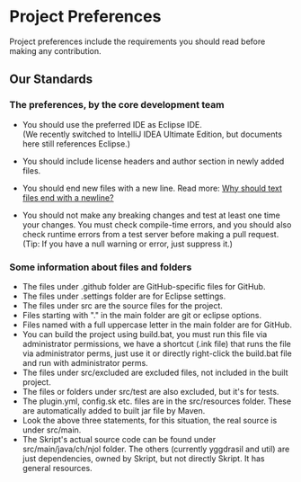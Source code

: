 # Project Preferences

Project preferences include the requirements you should read before making any contribution.

## Our Standards

### The preferences, by the core development team
- You should use the preferred IDE as Eclipse IDE.  
(We recently switched to IntelliJ IDEA Ultimate Edition, but documents here still references Eclipse.)  

- You should include license headers and author section in newly added files.
- You should end new files with a new line. Read more: <a href="https://stackoverflow.com/questions/729692/why-should-text-files-end-with-a-newline">Why should text files end with a newline?</a>
- You should not make any breaking changes and test at least one time your changes. You must check compile-time errors, and you should also check runtime errors from a test server before making a pull request. (Tip: If you have a null warning or error, just suppress it.)

### Some information about files and folders
- The files under .github folder are GitHub-specific files for GitHub.
- The files under .settings folder are for Eclipse settings.
- The files under src are the source files for the project.
- Files starting with "." in the main folder are git or eclipse options.
- Files named with a full uppercase letter in the main folder are for GitHub.
- You can build the project using build.bat, you must run this file via administrator permissions, we have a shortcut (.ink file) that runs the file via administrator perms, just use it or directly right-click the build.bat file and run with administrator perms.
- The files under src/excluded are excluded files, not included in the built project.
- The files or folders under src/test are also excluded, but it's for tests.
- The plugin.yml, config.sk etc. files are in the src/resources folder. These are automatically added to built jar file by Maven.
- Look the above three statements, for this situation, the real source is under src/main.
- The Skript's actual source code can be found under src/main/java/ch/njol folder. The others (currently yggdrasil and util) are just dependencies, owned by Skript, but not directly Skript. It has general resources.
